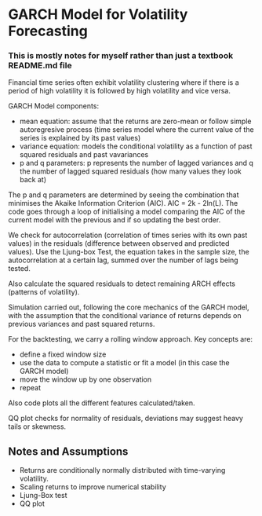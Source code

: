 # GARCH Model for Volatility Forecasting
### This is mostly notes for myself rather than just a textbook README.md file

Financial time series often exhibit volatility clustering where if there is a period of high volatility it is followed by high volatility and vice versa. 

GARCH Model components:
- mean equation: assume that the returns are zero-mean or follow simple autoregresive process (time series model where the current value of the series is explained by its past values)
- variance equation: models the conditional volatility as a function of past squared residuals and past vavariances
- p and q parameters: p represents the number of lagged variances and q the number of lagged squared residuals (how many values they look back at)

The p and q parameters are determined by seeing the combination that minimises the Akaike Information Criterion (AIC). AIC = 2k - 2ln(L). The code goes through a loop of initialising a model comparing the AIC of the current model with the previous and if so updating the best order. 

We check for autocorrelation (correlation of times series with its own past values)  in the residuals (difference between observed and predicted values). Use the Ljung-box Test, the equation takes in the sample size, the autocorrelation at a certain lag, summed over the number of lags being tested.

Also calculate the squared residuals to detect remaining ARCH effects (patterns of volatility). 

Simulation carried out, following the core mechanics of the GARCH model, with the assumption that the conditional variance of returns depends on previous variances and past squared returns.

For the backtesting, we carry a rolling window approach. Key concepts are:
- define a fixed window size
- use the data to compute a statistic or fit a model (in this case the GARCH model)
- move the window up by one observation
- repeat 

Also code plots all the different features calculated/taken.

QQ plot checks for normality of residuals, deviations may suggest heavy tails or skewness.

## Notes and Assumptions
- Returns are conditionally normally distributed with time-varying volatility.
- Scaling returns to improve numerical stability
- Ljung-Box test 
- QQ plot
